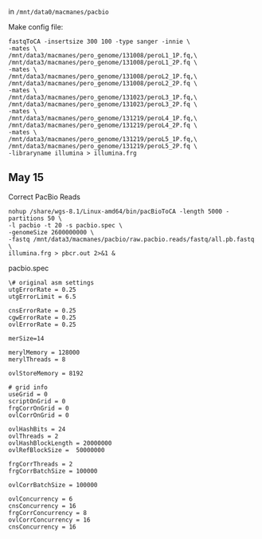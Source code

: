 in `/mnt/data0/macmanes/pacbio`

Make config file:

	fastqToCA -insertsize 300 100 -type sanger -innie \
	-mates \
	/mnt/data3/macmanes/pero_genome/131008/peroL1_1P.fq,\
	/mnt/data3/macmanes/pero_genome/131008/peroL1_2P.fq \
	-mates \
	/mnt/data3/macmanes/pero_genome/131008/peroL2_1P.fq,\
	/mnt/data3/macmanes/pero_genome/131008/peroL2_2P.fq \
	-mates \
	/mnt/data3/macmanes/pero_genome/131023/peroL3_1P.fq,\
	/mnt/data3/macmanes/pero_genome/131023/peroL3_2P.fq \
	-mates \
	/mnt/data3/macmanes/pero_genome/131219/peroL4_1P.fq,\
	/mnt/data3/macmanes/pero_genome/131219/peroL4_2P.fq \
	-mates \
	/mnt/data3/macmanes/pero_genome/131219/peroL5_1P.fq,\
	/mnt/data3/macmanes/pero_genome/131219/peroL5_2P.fq \
	-libraryname illumina > illumina.frg
	
May 15
--

Correct PacBio Reads

	nohup /share/wgs-8.1/Linux-amd64/bin/pacBioToCA -length 5000 -partitions 50 \
	-l pacbio -t 20 -s pacbio.spec \
	-genomeSize 2600000000 \
	-fastq /mnt/data3/macmanes/pacbio/raw.pacbio.reads/fastq/all.pb.fastq \
	illumina.frg > pbcr.out 2>&1 &
	
pacbio.spec

    \# original asm settings
    utgErrorRate = 0.25
    utgErrorLimit = 6.5
    
    cnsErrorRate = 0.25
    cgwErrorRate = 0.25
    ovlErrorRate = 0.25
    
    merSize=14
    
    merylMemory = 128000
    merylThreads = 8
    
    ovlStoreMemory = 8192
    
    # grid info
    useGrid = 0
    scriptOnGrid = 0
    frgCorrOnGrid = 0
    ovlCorrOnGrid = 0
    
    ovlHashBits = 24
    ovlThreads = 2
    ovlHashBlockLength = 20000000
    ovlRefBlockSize =  50000000
    
    frgCorrThreads = 2
    frgCorrBatchSize = 100000
    
    ovlCorrBatchSize = 100000
    
    ovlConcurrency = 6
    cnsConcurrency = 16
    frgCorrConcurrency = 8
    ovlCorrConcurrency = 16
    cnsConcurrency = 16